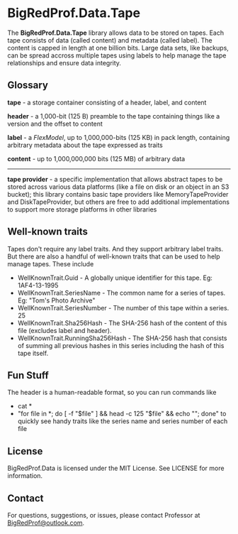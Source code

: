 # BigRedProf.Data.Tape

The **BigRedProf.Data.Tape** library allows data to be stored on tapes. Each tape consists of data (called content) and metadata (called label). The content is capped in length at one billion bits. Large data sets, like backups, can be spread accross multiple tapes using labels to help manage the tape relationships and ensure data integrity.

## Glossary

**tape** - a storage container consisting of a header, label, and content

**header** - a 1,000-bit (125 B) preamble to the tape containing things like a version and the offset to content

**label** - a *FlexModel*, up to 1,000,000-bits (125 KB) in pack length, containing arbitrary metadata about the tape expressed as traits

**content** - up to 1,000,000,000 bits (125 MB) of arbitrary data

---

**tape provider** - a specific implementation that allows abstract tapes to be stored across various data platforms (like a file on disk or an object in an S3 bucket); this library contains basic tape providers like MemoryTapeProvider and DiskTapeProvider, but others are free to add additional implementations to support more storage platforms in other libraries 

## Well-known traits
Tapes don't require any label traits. And they support arbitrary label traits. But there are also a handful of well-known traits that can be used to help manage tapes. These include
- WellKnownTrait.Guid - A globally unique identifier for this tape. Eg: 1AF4-13-1995
- WellKnownTrait.SeriesName - The common name for a series of tapes. Eg: "Tom's Photo Archive"
- WellKnownTrait.SeriesNumber - The number of this tape within a series. 25
- WellKnownTrait.Sha256Hash - The SHA-256 hash of the content of this file (excludes label and header).
- WellKnownTrait.RunningSha256Hash - The SHA-256 hash that consists of summing all previous hashes in this series including the hash of this tape itself.


## Fun Stuff
The header is a human-readable format, so you can run commands like
- cat *
- "for file in *; do [ -f "$file" ] && head -c 125 "$file" && echo ""; done"
to quickly see handy traits like the series name and series number of each file

## License

BigRedProf.Data is licensed under the MIT License. See LICENSE for more information.

## Contact

For questions, suggestions, or issues, please contact Professor at [BigRedProf@outlook.com](BigRedProf@outlook.com).
